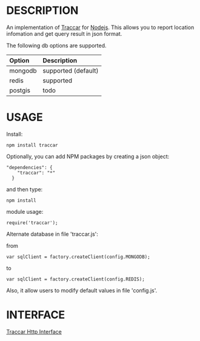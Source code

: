 DESCRIPTION
============

An implementation of [Traccar](https://www.traccar.org) for [Nodejs](http://nodejs.org/). This allows you to report location infomation and get query result in json format.

The following db options are supported.

 Option                                       | Description
:---------------------------------------------|:----------------------
mongodb                                       | supported (default)
redis                                         | supported
postgis                                       | todo

USAGE
============

Install:

```
npm install traccar
```

Optionally, you can add NPM packages by creating a json object:

```
"dependencies": {
    "traccar": "*"
  }
```

and then type:

```
npm install
```

module usage:

```
require('traccar');
```

Alternate database in file 'traccar.js':

from

```
var sqlClient = factory.createClient(config.MONGODB);
```
to

```
var sqlClient = factory.createClient(config.REDIS);
```

Also, it allow users to modify default values in file 'config.js'.

INTERFACE
============

[Traccar Http Interface](https://github.com/goshx/node-traccar/wiki/Interface)
